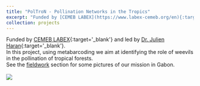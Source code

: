```yaml
---
title: "PolTroN - Pollination Networks in the Tropics"
excerpt: "Funded by [CEMEB LABEX](https://www.labex-cemeb.org/en){:target='_blank'} and led by [Dr. Julien Haran](https://julienharan.wixsite.com/jharan){:target='_blank'}.<br/>In this project, using metabarcoding we aim at identifying the role of weevils in the pollination of tropical forests.<br/>See the [fieldwork](/fieldwork/#gabon-2023) section for some pictures of our mission in Gabon.<br/><br/><img src='/images/Rémi-Allio-Poltron-project-1.png' width='500'>"
collection: projects
---
```


Funded by [CEMEB LABEX](https://www.labex-cemeb.org/en){:target='_blank'} and led by [Dr. Julien Haran](https://julienharan.wixsite.com/jharan){:target='_blank'}.<br/>In this project, using metabarcoding we aim at identifying the role of weevils in the pollination of tropical forests.<br/>See the [fieldwork](/fieldwork/#gabon-2023) section for some pictures of our mission in Gabon.<br/><br/><img src='/images/Rémi-Allio-Poltron-project-1.png'>
